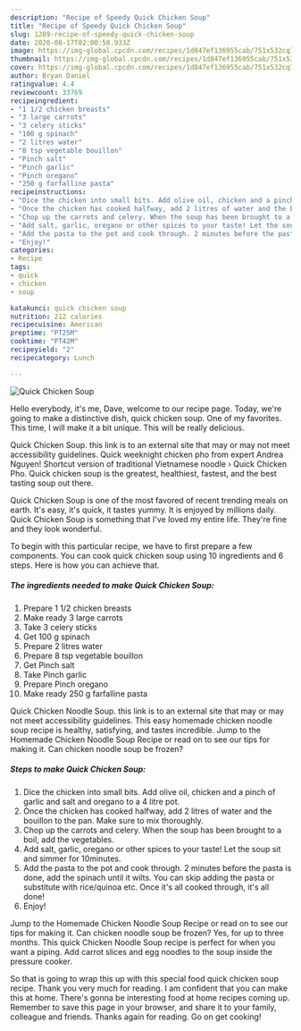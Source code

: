 ```yaml
---
description: "Recipe of Speedy Quick Chicken Soup"
title: "Recipe of Speedy Quick Chicken Soup"
slug: 1289-recipe-of-speedy-quick-chicken-soup
date: 2020-08-17T02:00:58.933Z
image: https://img-global.cpcdn.com/recipes/1d847ef136955cab/751x532cq70/quick-chicken-soup-recipe-main-photo.jpg
thumbnail: https://img-global.cpcdn.com/recipes/1d847ef136955cab/751x532cq70/quick-chicken-soup-recipe-main-photo.jpg
cover: https://img-global.cpcdn.com/recipes/1d847ef136955cab/751x532cq70/quick-chicken-soup-recipe-main-photo.jpg
author: Bryan Daniel
ratingvalue: 4.4
reviewcount: 33769
recipeingredient:
- "1 1/2 chicken breasts"
- "3 large carrots"
- "3 celery sticks"
- "100 g spinach"
- "2 litres water"
- "8 tsp vegetable bouillon"
- "Pinch salt"
- "Pinch garlic"
- "Pinch oregano"
- "250 g farfalline pasta"
recipeinstructions:
- "Dice the chicken into small bits. Add olive oil, chicken and a pinch of garlic and salt and oregano to a 4 litre pot."
- "Once the chicken has cooked halfway, add 2 litres of water and the bouillon to the pan. Make sure to mix thoroughly."
- "Chop up the carrots and celery. When the soup has been brought to a boil, add the vegetables."
- "Add salt, garlic, oregano or other spices to your taste! Let the soup sit and simmer for 10minutes."
- "Add the pasta to the pot and cook through. 2 minutes before the pasta is done, add the spinach until it wilts. You can skip adding the pasta or substitute with rice/quinoa etc. Once it&#39;s all cooked through, it&#39;s all done!"
- "Enjoy!"
categories:
- Recipe
tags:
- quick
- chicken
- soup

katakunci: quick chicken soup 
nutrition: 212 calories
recipecuisine: American
preptime: "PT25M"
cooktime: "PT42M"
recipeyield: "2"
recipecategory: Lunch

---
```



![Quick Chicken Soup](https://img-global.cpcdn.com/recipes/1d847ef136955cab/751x532cq70/quick-chicken-soup-recipe-main-photo.jpg)

Hello everybody, it's me, Dave, welcome to our recipe page. Today, we're going to make a distinctive dish, quick chicken soup. One of my favorites. This time, I will make it a bit unique. This will be really delicious.

Quick Chicken Soup. this link is to an external site that may or may not meet accessibility guidelines. Quick weeknight chicken pho from expert Andrea Nguyen! Shortcut version of traditional Vietnamese noodle › Quick Chicken Pho. Quick chicken soup is the greatest, healthiest, fastest, and the best tasting soup out there.

Quick Chicken Soup is one of the most favored of recent trending meals on earth. It's easy, it's quick, it tastes yummy. It is enjoyed by millions daily. Quick Chicken Soup is something that I've loved my entire life. They're fine and they look wonderful.


To begin with this particular recipe, we have to first prepare a few components. You can cook quick chicken soup using 10 ingredients and 6 steps. Here is how you can achieve that.

<!--inarticleads1-->

##### The ingredients needed to make Quick Chicken Soup:

1. Prepare 1 1/2 chicken breasts
1. Make ready 3 large carrots
1. Take 3 celery sticks
1. Get 100 g spinach
1. Prepare 2 litres water
1. Prepare 8 tsp vegetable bouillon
1. Get Pinch salt
1. Take Pinch garlic
1. Prepare Pinch oregano
1. Make ready 250 g farfalline pasta


Quick Chicken Noodle Soup. this link is to an external site that may or may not meet accessibility guidelines. This easy homemade chicken noodle soup recipe is healthy, satisfying, and tastes incredible. Jump to the Homemade Chicken Noodle Soup Recipe or read on to see our tips for making it. Can chicken noodle soup be frozen? 

<!--inarticleads2-->

##### Steps to make Quick Chicken Soup:

1. Dice the chicken into small bits. Add olive oil, chicken and a pinch of garlic and salt and oregano to a 4 litre pot.
1. Once the chicken has cooked halfway, add 2 litres of water and the bouillon to the pan. Make sure to mix thoroughly.
1. Chop up the carrots and celery. When the soup has been brought to a boil, add the vegetables.
1. Add salt, garlic, oregano or other spices to your taste! Let the soup sit and simmer for 10minutes.
1. Add the pasta to the pot and cook through. 2 minutes before the pasta is done, add the spinach until it wilts. You can skip adding the pasta or substitute with rice/quinoa etc. Once it&#39;s all cooked through, it&#39;s all done!
1. Enjoy!


Jump to the Homemade Chicken Noodle Soup Recipe or read on to see our tips for making it. Can chicken noodle soup be frozen? Yes, for up to three months. This quick Chicken Noodle Soup recipe is perfect for when you want a piping. Add carrot slices and egg noodles to the soup inside the pressure cooker. 

So that is going to wrap this up with this special food quick chicken soup recipe. Thank you very much for reading. I am confident that you can make this at home. There's gonna be interesting food at home recipes coming up. Remember to save this page in your browser, and share it to your family, colleague and friends. Thanks again for reading. Go on get cooking!
